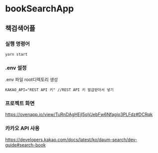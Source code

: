 # bookSearchApp
## 책검색어플

### 실행 명령어

```yarn start```

### .env 설정

.env 파일 root디렉토리 생성

``` 
KAKAO_API="REST API 키" //REST API 키 발급받아서 넣기
```

### 프로젝트 화면

https://ovenapp.io/view/TuRnDAgHEjI5qVJebFw6Nfagio3PLFdz#DCRqk

### 카카오 API 사용

https://developers.kakao.com/docs/latest/ko/daum-search/dev-guide#search-book
